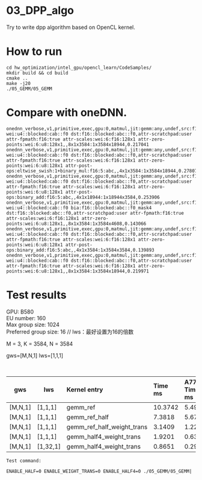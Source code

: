 # 03_DPP_algo

Try to write dpp algorithm based on OpenCL kernel.

# How to run

    cd hw_optimization/intel_gpu/opencl_learn/CodeSamples/
    mkdir build && cd build
    cmake ..
    make -j20
    ./05_GEMM/05_GEMM

# Compare with oneDNN.

```
onednn_verbose,v1,primitive,exec,gpu:0,matmul,jit:gemm:any,undef,src:f16::blocked:abc::f0 wei:u4::blocked:cab::f0 dst:f16::blocked:abc::f0,attr-scratchpad:user attr-fpmath:f16:true attr-scales:wei:6:f16:128x1 attr-zero-points:wei:6:u8:128x1,,8x1x3584:1x3584x18944,0.217041
onednn_verbose,v1,primitive,exec,gpu:0,matmul,jit:gemm:any,undef,src:f16::blocked:abc::f0 wei:u4::blocked:cab::f0 dst:f16::blocked:abc::f0,attr-scratchpad:user attr-fpmath:f16:true attr-scales:wei:6:f16:128x1 attr-zero-points:wei:6:u8:128x1 attr-post-ops:eltwise_swish:1+binary_mul:f16:5:abc,,4x1x3584:1x3584x18944,0.278076
onednn_verbose,v1,primitive,exec,gpu:0,matmul,jit:gemm:any,undef,src:f16::blocked:abc::f0 wei:u4::blocked:cab::f0 dst:f16::blocked:abc::f0,attr-scratchpad:user attr-fpmath:f16:true attr-scales:wei:6:f16:128x1 attr-zero-points:wei:6:u8:128x1 attr-post-ops:binary_add:f16:5:abc,,4x1x18944:1x18944x3584,0.253906
onednn_verbose,v1,primitive,exec,gpu:0,matmul,jit:gemm:any,undef,src:f16::blocked:abc::f0 wei:u4::blocked:cab::f0 bia:f16::blocked:abc::f0_mask4 dst:f16::blocked:abc::f0,attr-scratchpad:user attr-fpmath:f16:true attr-scales:wei:6:f16:128x1 attr-zero-points:wei:6:u8:128x1,,8x1x3584:1x3584x4608,0.143066
onednn_verbose,v1,primitive,exec,gpu:0,matmul,jit:gemm:any,undef,src:f16::blocked:abc::f0 wei:u4::blocked:cab::f0 dst:f16::blocked:abc::f0,attr-scratchpad:user attr-fpmath:f16:true attr-scales:wei:6:f16:128x1 attr-zero-points:wei:6:u8:128x1 attr-post-ops:binary_add:f16:5:abc,,4x1x3584:1x3584x3584,0.139893
onednn_verbose,v1,primitive,exec,gpu:0,matmul,jit:gemm:any,undef,src:f16::blocked:abc::f0 wei:u4::blocked:cab::f0 dst:f16::blocked:abc::f0,attr-scratchpad:user attr-fpmath:f16:true attr-scales:wei:6:f16:128x1 attr-zero-points:wei:6:u8:128x1,,8x1x3584:1x3584x18944,0.219971
```

# Test results

GPU: B580       <br>
EU number: 160  <br>
Max group size: 1024    <br>
Preferred group size: 16       // lws：最好设置为16的倍数   <br>

M = 3, K = 3584, N = 3584   <br>

gws=[M,N,1]
lws=[1,1,1]

<br>

|   gws   |   lws    | Kernel entry                         | Time ms  | A770 Time ms  |
| --------| -------- |:------------------------------------ | :------  | :------------ |
| [M,N,1] | [1,1,1]  | gemm_ref                             | 10.3742  | 5.4987        |
| [M,N,1] | [1,1,1]  | gemm_ref_half                        | 7.3818   | 5.6788        |
| [M,N,1] | [1,1,1]  | gemm_ref_half_weight_trans           | 3.1409   | 1.2225        |
| [M,N,1] | [1,1,1]  | gemm_half4_weight_trans              | 1.9201   | 0.6306        |
| [M,N,1] | [1,32,1] | gemm_half4_weight_trans              | 0.8651   | 0.294         |

``Test command:``

```
ENABLE_HALF=0 ENABLE_WEIGHT_TRANS=0 ENABLE_HALF4=0 ./05_GEMM/05_GEMM|
```